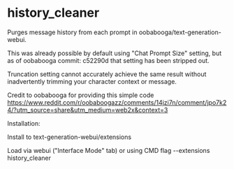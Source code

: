 # history_cleaner
Purges message history from each prompt in oobabooga/text-generation-webui.

This was already possible by default using "Chat Prompt Size" setting, but as of oobabooga commit: c52290d that setting has been stripped out.

Truncation setting cannot accurately achieve the same result without inadvertently trimming your character context or message.

Credit to oobabooga for providing this simple code https://www.reddit.com/r/oobaboogazz/comments/14jzi7n/comment/jpo7k24/?utm_source=share&utm_medium=web2x&context=3


Installation:

Install to text-generation-webui/extensions

Load via webui ("Interface Mode" tab) or using CMD flag --extensions history_cleaner
